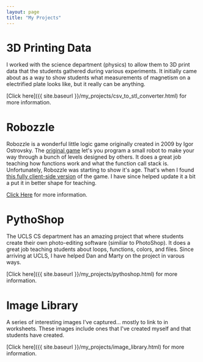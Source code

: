 ```yaml
---
layout: page
title: "My Projects"
---
```


# 3D Printing Data

I worked with the science department (physics) to allow them to 3D print data
that the students gathered during various experiments. It initially came about
as a way to show students what measurements of magnetism on a electrified plate
looks like, but it really can be anything.

[Click here]({{ site.baseurl }}/my_projects/csv_to_stl_converter.html) for more information.

# Robozzle

Robozzle is a wonderful little logic game originally created in 2009 by Igor
Ostrovsky. The [original game](http://www.robozzle.com/beta/) let's you program
a small robot to make your way through a bunch of levels designed by others. It
does a great job teaching how functions work and what the function call stack
is. Unfortunately, Robozzle was starting to show it's age. That's when I found
[this fully client-side version](https://alexanderson1993.github.io/robozzle-react/)
of the game. I have since helped update it a bit a put it in better shape for
teaching.

[Click Here](https://github.com/alexanderson1993/robozzle-react) for more information.

# PythoShop

The UCLS CS department has an amazing project that where students create their
own photo-editing software (similiar to PhotoShop). It does a great job teaching
students about loops, functions, colors, and files. Since arriving at UCLS, I
have helped Dan and Marty on the project in varous ways.

[Click here]({{ site.baseurl }}/my_projects/pythoshop.html) for more information.

# Image Library

A series of interesting images I've captured... mostly to link to in worksheets.
These images include ones that I've created myself and that students have
created.

[Click here]({{ site.baseurl }}/my_projects/image_library.html) for more information.
